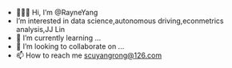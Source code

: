- 💁🏼‍♀️ Hi, I’m @RayneYang
-  I’m interested in data science,autonomous driving,econmetrics analysis,JJ Lin
- 🌱 I’m currently learning ...
- 💞️ I’m looking to collaborate on ...
- 📫 How to reach me scuyangrong@126.com

<!---
RayneYang/RayneYang is a ✨ special ✨ repository because its `README.md` (this file) appears on your GitHub profile.
You can click the Preview link to take a look at your changes.
--->
